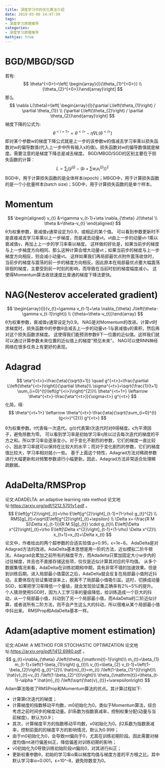 ```yaml
---
title: 深度学习中的优化算法介绍
date: 2019-03-06 14:47:59
tags:
- 深度学习原理推导
categories:
- 深度学习原理推导
mathjax: true
---
```


# BGD/MBGD/SGD

若有:
$$
\theta^{<0>}=\left[ \begin{array}{l}{\theta_{1}^{<0>}} \\ {\theta_{2}^{<0>}}\end{array}\right]
$$
那么
$$
\nabla L(\theta)=\left[ \begin{array}{l}{\partial L\left(\theta_{1}\right) / \partial \theta_{1}} \\ {\partial L\left(\theta_{2}\right) / \partial \theta_{2}}\end{array}\right]
$$
梯度下降的公式为:
$$
\theta^{<i+1>}=\theta^{<i>}-\eta \nabla L\left(\theta^{<i>}\right)
$$
即对某个参数w的梯度下降公式就是上一步的该参数w的值减去学习率乘以损失函数对w的偏导数值(代入上一步中所有输入x的值)。损失函数对w的偏导数值就是梯度。需要注意的是梯度下降总是减去梯度。
BGD/MBGD/SGD的区别主要在于损失函数的计算：
$$
L=\sum_{j}\left(\hat{y}^{(j)}-\left(b+\sum w_{i} x_{i}^{(j)}\right)\right)^{2}
$$
BGD中，用于计算损失函数的是全体样本(epoch)；MBGD中，用于计算损失函数的是一个小批量样本(batch size)；SGD中，用于计算损失函数的是单个样本。
# Momentum
$$
\begin{aligned} v_{t} &=\gamma v_{t-1}+\eta \nabla_{\theta} J(\theta) \\ \theta &=\theta-v_{t} \end{aligned}
$$
θ为权重参数，衰减值γ通常设定为0.9，或相近的某个值。
可以看到参数更新时不是直接减去学习率乘以上一步梯度，而是减去动量vt。vt由上一步的动量vt-1乘以衰减值γ，再加上上一步的学习率乘以梯度。
这样做的好处是，如果当前步的梯度与上一步梯度方向相同，那么这种计算会增大动量vt；如果当前步的梯度与上一步梯度方向相反，则会减小动量vt。
这样如果我们再局部最优点附件震荡收敛时，当前步的梯度与震荡的前一步的梯度方向相反。因此原本在局部最优点要大幅震荡徘徊的梯度，主要受到前一时刻的影响，而导致在当前时刻的梯度幅度减小。 这使得Momentum算法收敛速度比普通的梯度下降法更快。
# NAG(Nesterov accelerated gradient)
$$
\begin{array}{l}{v_{t}=\gamma v_{t-1}+\eta \nabla_{\theta} J\left(\theta-\gamma v_{t-1}\right)} \\ {\theta=\theta-v_{t}}\end{array}
$$
θ为权重参数，衰减值γ通常设定为0.9。
NAG是对Momentum的改进。计算vt时求梯度时，损失函数中的参数θ会减去上一步的动量vt-1与衰减值γ的乘积，然后再对这个损失函数求梯度。
这使得我们能预测参数θ下一位置的近似值。这样我们就可以通过计算参数未来位置的近似值上的梯度"预见未来"。
NAG可以使RNN神经网络在很多任务上有更好的表现。
# Adagrad
$$
\eta^{<t>}=\frac{\eta}{\sqrt{t+1}} \quad g^{<t>}=\frac{\partial L\left(\theta^{<t>}\right)}{\partial \theta}\\
\sigma^{<t>}=\sqrt{\frac{1}{t+1} \sum_{i=0}^{t}\left(g^{<i>}\right)^{2}}\\ \theta^{<t+1>} \leftarrow \theta^{<t>}-\frac{\eta^{<t>}}{\sigma<t>} g^{<t>}
$$
 化简，得:
$$
\theta^{<t+1>} \leftarrow \theta^{<t>}-\frac{\eta}{\sqrt{\sum_{i=0}^{t}(g<i>)^{2}}} g^{<t>}
$$


 θ为权重参数。t代表每一次迭代。g(t)代表第t次迭代时对θ得梯度。ϵ为平滑因子，避免除数为零。
 可以看到学习率是初始学习率η除以过去每次迭代的梯度的平方之和。所以学习率会逐渐变小。对于变化不剧烈的参数，它们的梯度一直比较小，因此学习率就可以保持在比较大的水平；而对于变化剧烈的参数，它们的梯度值比较大，学习率相对就小一些。
基于上面这个特性，Adagrad方法对稀疏参数进行大幅更新和对频繁参数进行小幅更新。因此，Adagrad方法非常适合处理稀疏数据。
# AdaDelta/RMSProp
论文:ADADELTA: an adaptive learning rate method
论文地址:https://arxiv.org/pdf/1212.5701v1.pdf 。
$$
E\left[g^{2}\right]_{t}=\rho E\left[g^{2}\right]_{t-1}+(1-\rho) g_{t}^{2}
\\ RMS[g]_{t}=\sqrt{E\left[g^{2}\right]_{t}+\epsilon} \\
\Delta x=-\frac{R M S[\Delta x]_{t-1}}{R M S[g]_{t}} \cdot g_{t}\\
E\left[\Delta x^{2}\right]_{t}=\rho E\left[\Delta x^{2}\right]_{t-1}+(1-\rho) \Delta x^{2}\\
x_{t+1}=x_{t}+\Delta x_{t}
$$
论文中，作者给出的两个超参数的合适实验值:ρ=0.95，ϵ=1e−6。
AdaDelta是对Adagrad方法的改进。AdaDelta基本思想是用一阶的方法，近似模拟二阶牛顿法。Adagrad会累加之前所有的梯度平方，而Adadelta只累加固定大小w步内的过往梯度，并且也不直接存储这些项，仅仅是近似计算其对应的平均值。
从多个数据集情况来看，AdaDelta在训练初期和中期，具有非常不错的加速效果。但是到训练后期，进入局部最小值雷区之后，AdaDelta就会反复在局部最小值附近抖动。主要体现在验证集错误率上，脱离不了局部最小值吸引盆。这时，切换成动量SGD，如果把学习率降低一个量级，就会发现验证集正确率有2%~5%的提升。
个人猜测使用SGD时，因为人工学习率的量级降低，给训练造成一个巨大的抖动，从一个局部最小值，抖动到了另一个局部最小值，而AdaDelta的二阶近似计算，或者说所有二阶方法，则不会产生这么大的抖动，所以很难从某个局部最小值中抖出来。
RMSProp和AdaDelta基本一样。
# Adam(adaptive moment estimation)
论文:ADAM: A METHOD FOR STOCHASTIC OPTIMIZATION
论文地址:https://arxiv.org/pdf/1412.6980.pdf 。
$$
g_{t}=\nabla_{\theta} J\left(\theta_{\mathrm{t}-1}\right)\\
m_{t}=\beta_{1} m_{t-1}+\left(1-\beta_{1}\right) g_{t}\\
v_{t}=\beta_{2} v_{t-1}+\left(1-\beta_{2}\right) g_{t}^{2}\\
\hat{m}_{t}=m_{t} /\left(1-\beta_{1}^{t}\right)\\
\hat{v}_{t}=v_{t} /\left(1-\beta_{2}^{t}\right)\\
\theta_{\mathrm{t}}=\theta_{t-1}-\alpha * \hat{m}_{t} /\left(\sqrt{\hat{v}_{t}}+\varepsilon\right)
$$
Adam算法吸收了RMSProp和Momentum算法的优点。其计算过程如下:
* 计算第t次迭代的梯度；
* 计算梯度的指数移动平均数，m0初始化为0。类似于Momentum算法，综合考虑之前时间步的梯度动量。β1系数为指数衰减率，控制权重分配(动量与当前梯度)，默认为0.9；
* 其次，计算梯度平方的指数移动平均数，v0初始化为0。β2系数为指数衰减率，控制前面的的梯度平方的影响情况，默认为0.999；
* 由于m0初始化为0，会导致mt偏向于0，尤其在训练初期阶段。因此需要对梯度均值mt进行偏差纠正，降低偏差对训练初期的影响；
* v0初始化为0导致训练初始阶段vt偏向0，对其进行纠正；
* 更新权重参数θ，初始的学习率α乘以梯度均值与梯度方差的平方根之比。其中默认学习率α=0.001，ε=10^-8，避免除数变为0。